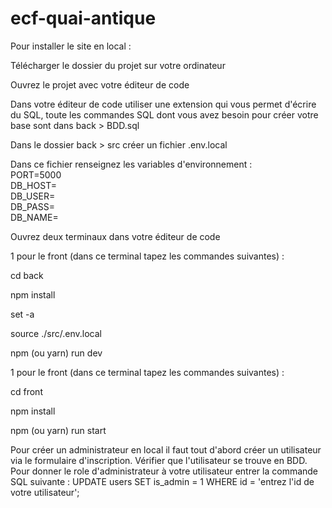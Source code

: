 # ecf-quai-antique

Pour installer le site en local :

Télécharger le dossier du projet sur votre ordinateur

Ouvrez le projet avec votre éditeur de code 

Dans votre éditeur de code utiliser une extension qui vous permet d'écrire du SQL, toute les commandes SQL dont vous avez besoin pour créer votre base sont dans back > BDD.sql

Dans le dossier back > src créer un fichier .env.local

Dans ce fichier renseignez les variables d'environnement :\
PORT=5000\
DB_HOST=\
DB_USER=\
DB_PASS=\
DB_NAME=

Ouvrez deux terminaux dans votre éditeur de code

 1 pour le front (dans ce terminal tapez les commandes suivantes) :
 
  cd back
  
  npm install

  set -a

  source ./src/.env.local

  npm (ou yarn) run dev


1 pour le front (dans ce terminal tapez les commandes suivantes) :
 
  cd front
  
  npm install

  npm (ou yarn) run start


Pour créer un administrateur en local il faut tout d'abord créer un utilisateur via le formulaire d'inscription.
Vérifier que l'utilisateur se trouve en BDD.
Pour donner le role d'administrateur à votre utilisateur entrer la commande SQL suivante :
UPDATE users SET is_admin = 1 WHERE id = 'entrez l\'id de votre utilisateur';
